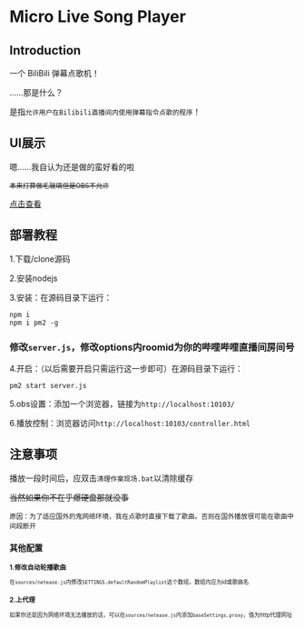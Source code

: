 # Micro Live Song Player

## Introduction
一个 BiliBili 弹幕点歌机！

……那是什么？

是指`允许用户在Bilibili直播间内使用弹幕指令点歌的程序`！

<!-- 什么，还是没有听懂？那么[看个视频了解一下]()！ -->

## UI展示
嗯……我自认为还是做的蛮好看的啦

<small>~~本来打算做毛玻璃但是OBS不允许~~</small>

[点击查看](https://www.bilibili.com/video/BV1QX4y1c7be/)

## 部署教程
1.下载/clone源码

2.安装nodejs

3.安装：在源码目录下运行：
```
npm i
npm i pm2 -g
```

### 修改`server.js`，修改options内roomid为你的哔哩哔哩直播间房间号

4.开启：（以后需要开启只需运行这一步即可）在源码目录下运行：

```
pm2 start server.js
```
5.obs设置：添加一个浏览器，链接为`http://localhost:10103/`

6.播放控制：浏览器访问`http://localhost:10103/controller.html`

## 注意事项
播放一段时间后，应双击`清理作案现场.bat`以清除缓存

~~当然如果你不在乎爆硬盘那就没事~~

<small>原因：为了适应国外的鬼网络环境，我在点歌时直接下载了歌曲。否则在国外播放很可能在歌曲中间段断开<small>

## 其他配置
### 1.修改自动轮播歌曲
在`sources/netease.js`内修改`SETTINGS.defaultRandomPlaylist`这个数组，数组内应为id或歌曲名

### 2.上代理
如果你还是因为网络环境无法播放的话，可以在`sources/netease.js`内添加`baseSettings.proxy`，值为http代理网址